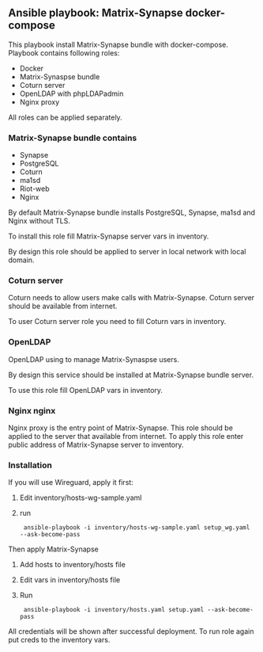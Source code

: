 ## Ansible playbook: Matrix-Synapse docker-compose

This playbook install Matrix-Synapse bundle with docker-compose.
Playbook contains following roles:
- Docker
- Matrix-Synaspse bundle
- Coturn server
- OpenLDAP with phpLDAPadmin
- Nginx proxy

All roles can be applied separately.

### Matrix-Synapse bundle contains
- Synapse
- PostgreSQL
- Coturn
- ma1sd
- Riot-web
- Nginx

By default Matrix-Synapse bundle installs PostgreSQL, Synapse, ma1sd and Nginx without TLS.

To install this role fill Matrix-Synapse server vars in inventory.

By design this role should be applied to server in local network with local domain.

### Coturn server

Coturn needs to allow users make calls with Matrix-Synapse. Coturn server should be available from internet.

To user Coturn server role you need to fill Coturn vars in inventory.

### OpenLDAP

OpenLDAP using to manage Matrix-Synaspse users.

By design this service should be installed at Matrix-Synapse bundle server.

To use this role fill OpenLDAP vars in inventory.

### Nginx nginx

Nginx proxy is the entry point of Matrix-Synapse. This role should be applied to the server that available from internet. To apply this role enter public address of Matrix-Synapse server to inventory.

### Installation

If you will use Wireguard, apply it first:

1. Edit inventory/hosts-wg-sample.yaml
2. run

		ansible-playbook -i inventory/hosts-wg-sample.yaml setup_wg.yaml  --ask-become-pass

Then apply Matrix-Synapse

1. Add hosts to inventory/hosts file
2. Edit vars in inventory/hosts file
3. Run

	    ansible-playbook -i inventory/hosts.yaml setup.yaml --ask-become-pass

All credentials will be shown after successful deployment. To run role again put creds to the inventory vars.

